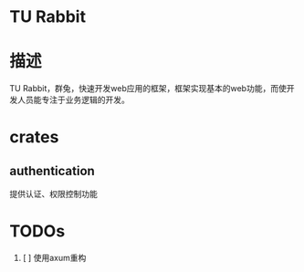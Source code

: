 # TU Rabbit

# 描述

TU Rabbit，群兔，快速开发web应用的框架，框架实现基本的web功能，而使开发人员能专注于业务逻辑的开发。

# crates

## authentication

提供认证、权限控制功能

# TODOs

1. [ ] 使用axum重构
